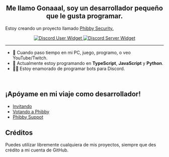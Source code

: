 <div align="center" style="border-radius:15px; overflow:hidden;">
  <!-- Puedes agregar aquí una imagen o banner si lo deseas -->
</div>

<h2 align="center">Me llamo Gonaaal, soy un desarrollador pequeño que le gusta programar.</h2>  

<p>
  Estoy creando un proyecto llamado
  <a href="[https://mivator.com](https://phibby.vercel.app/)](https://phibby.vercel.app/)">Phibby Security.</a> 
</p>

<div align="center">
  <a href="https://discord.com/users/756936235968364664/">
    <img src="https://discord.c99.nl/widget/theme-4/756936235968364664.png" alt="Discord User Widget">
  </a> 
  <a href="https://discord.gg/2v3fuap9FQ">
    <img src="https://discord.com/api/guilds/1289981049979277375/widget.png?style=banner2" alt="Discord Server Widget">
  </a>
</div>

***

<ul>
  <li>🔭 Cuando paso tiempo en mi PC, juego, programo, o veo YouTube/Twitch.</li>
  <li>🌱 Actualmente estoy programando en <strong>TypeScript</strong>, <strong>JavaScript</strong> y <strong>Python</strong>.</li>
  <li>👨‍💻 Estoy enamorado de programar bots para Discord.</li>
</ul>

<br/>

<h2>¡Apóyame en mi viaje como desarrollador!</h2>
<ul>
  <li><a href="https://discord.com/oauth2/authorize?client_id=1243654191453306922&permissions=8&integration_type=0&scope=bot+applications.commands">Invitando</a>
  <li><a href="https://top.gg/bot/">Votando a Phibby</a></li>
  <li><a href="https://discord.gg/2v3fuap9FQ">Phibby Suppot</a>
</ul>

<h2>Créditos</h2>

<p>
  Puedes utilizar libremente cualquiera de mis proyectos, siempre que des crédito a mi cuenta de GitHub.
</p>

